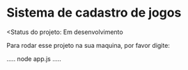 <h1>Sistema de cadastro de jogos</h1>

<Status do projeto: Em desenvolvimento

Para rodar esse projeto na sua maquina, por favor digite:

.....
node app.js
.....
